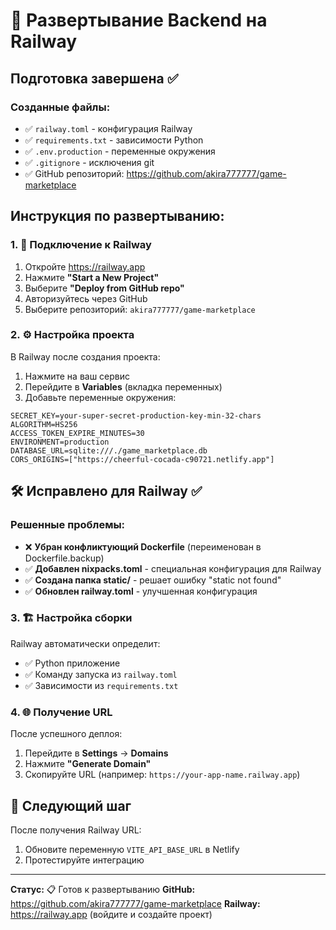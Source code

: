 # 🚀 Развертывание Backend на Railway

## Подготовка завершена ✅

### Созданные файлы:
- ✅ `railway.toml` - конфигурация Railway
- ✅ `requirements.txt` - зависимости Python
- ✅ `.env.production` - переменные окружения
- ✅ `.gitignore` - исключения git
- ✅ GitHub репозиторий: https://github.com/akira777777/game-marketplace

## Инструкция по развертыванию:

### 1. 🔗 Подключение к Railway

1. Откройте https://railway.app
2. Нажмите **"Start a New Project"**
3. Выберите **"Deploy from GitHub repo"**
4. Авторизуйтесь через GitHub
5. Выберите репозиторий: `akira777777/game-marketplace`

### 2. ⚙️ Настройка проекта

В Railway после создания проекта:

1. Нажмите на ваш сервис
2. Перейдите в **Variables** (вкладка переменных)
3. Добавьте переменные окружения:

```
SECRET_KEY=your-super-secret-production-key-min-32-chars
ALGORITHM=HS256  
ACCESS_TOKEN_EXPIRE_MINUTES=30
ENVIRONMENT=production
DATABASE_URL=sqlite:///./game_marketplace.db
CORS_ORIGINS=["https://cheerful-cocada-c90721.netlify.app"]
```

## 🛠️ Исправлено для Railway ✅

### Решенные проблемы:
- ❌ **Убран конфликтующий Dockerfile** (переименован в Dockerfile.backup)
- ✅ **Добавлен nixpacks.toml** - специальная конфигурация для Railway
- ✅ **Создана папка static/** - решает ошибку "static not found"
- ✅ **Обновлен railway.toml** - улучшенная конфигурация

### 3. 🏗️ Настройка сборки

Railway автоматически определит:
- ✅ Python приложение
- ✅ Команду запуска из `railway.toml`
- ✅ Зависимости из `requirements.txt`

### 4. 🌐 Получение URL

После успешного деплоя:
1. Перейдите в **Settings** → **Domains**
2. Нажмите **"Generate Domain"**
3. Скопируйте URL (например: `https://your-app-name.railway.app`)

## 🔄 Следующий шаг

После получения Railway URL:
1. Обновите переменную `VITE_API_BASE_URL` в Netlify
2. Протестируйте интеграцию

---

**Статус:** 📋 Готов к развертыванию
**GitHub:** https://github.com/akira777777/game-marketplace
**Railway:** https://railway.app (войдите и создайте проект)